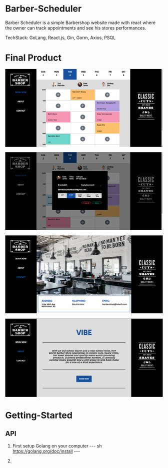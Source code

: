 # Barber-Scheduler

Barber Scheduler is a simple Barbershop website made with react where the owner can track appointments and see his stores performances.

TechStack: GoLang, React.js, Gin, Gorm, Axios, PSQL

# Final Product

![Scheduler](https://github.com/kansd1401/Barber-Scheduler/blob/master/screenshots/01.png)

![Popup](https://github.com/kansd1401/Barber-Scheduler/blob/master/screenshots/02.png)

![Contact](https://github.com/kansd1401/Barber-Scheduler/blob/master/screenshots/03.png)

![About](https://github.com/kansd1401/Barber-Scheduler/blob/master/screenshots/04.png)

# Getting-Started

## API

  1. First setup Golang on your computer
    --- sh
    https://golang.org/doc/install
    ---

  2.